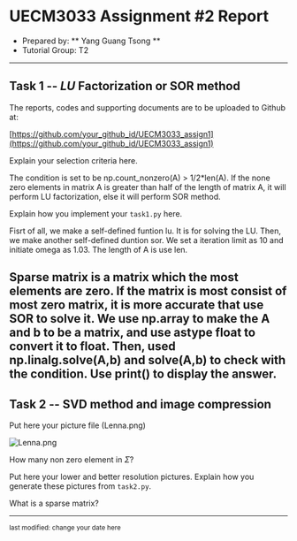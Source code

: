 UECM3033 Assignment #2 Report
========================================================

- Prepared by: ** Yang Guang Tsong **
- Tutorial Group: T2

--------------------------------------------------------

## Task 1 --  $LU$ Factorization or SOR method

The reports, codes and supporting documents are to be uploaded to Github at: 

[https://github.com/your_github_id/UECM3033_assign1](https://github.com/your_github_id/UECM3033_assign1)

Explain your selection criteria here.

The condition is set to be np.count_nonzero(A) > 1/2*len(A). If the none zero elements in matrix A is greater than half of the length of matrix A, it will perform LU factorization, else it will perform SOR method. 

Explain how you implement your `task1.py` here.

Fisrt of all, we make a self-defined funtion lu. It is for solving the LU. Then, we make another self-defined duntion sor. We set a iteration limit as 10 and initiate omega as 1.03. The length of A is use len.

Sparse matrix is a matrix which the most elements are zero. If the matrix is most consist of most zero matrix, it is more accurate that use SOR to solve it. We use np.array to make the A and b to be a matrix, and use astype float to convert it to float. Then, used np.linalg.solve(A,b) and solve(A,b) to check with the condition. Use print() to display the answer. 
---------------------------------------------------------

## Task 2 -- SVD method and image compression

Put here your picture file (Lenna.png)

![Lenna.png](Lenna.png)

How many non zero element in $\Sigma$?

Put here your lower and better resolution pictures. Explain how you generate
these pictures from `task2.py`.

What is a sparse matrix?


-----------------------------------

<sup>last modified: change your date here</sup>
